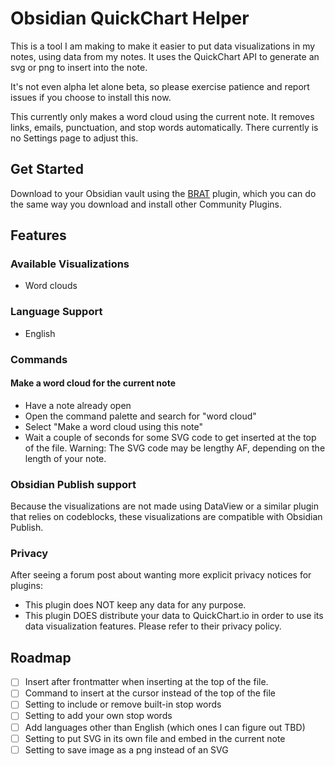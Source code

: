 # Obsidian QuickChart Helper

This is a tool I am making to make it easier to put data visualizations in my notes, using data from my notes. It uses the QuickChart API to generate an svg or png to insert into the note. 

It's not even alpha let alone beta, so please exercise patience and report issues if you choose to install this now. 

This currently only makes a word cloud using the current note. It removes links, emails, punctuation, and stop words automatically. There currently is no Settings page to adjust this. 

## Get Started

Download to your Obsidian vault using the [BRAT](https://tfthacker.com/BRAT) plugin, which you can do the same way you download and install other Community Plugins. 

## Features

### Available Visualizations

- Word clouds

### Language Support

- English

### Commands

#### Make a word cloud for the current note

- Have a note already open
- Open the command palette and search for "word cloud"
- Select "Make a word cloud using this note"
- Wait a couple of seconds for some SVG code to get inserted at the top of the file. Warning: The SVG code may be lengthy AF, depending on the length of your note.

### Obsidian Publish support

Because the visualizations are not made using DataView or a similar plugin that relies on codeblocks, these visualizations are compatible with Obsidian Publish. 

### Privacy

After seeing a forum post about wanting more explicit privacy notices for plugins:

- This plugin does NOT keep any data for any purpose.
- This plugin DOES distribute your data to QuickChart.io in order to use its data visualization features. Please refer to their privacy policy. 

## Roadmap
- [ ] Insert after frontmatter when inserting at the top of the file.
- [ ] Command to insert at the cursor instead of the top of the file
- [ ] Setting to include or remove built-in stop words
- [ ] Setting to add your own stop words
- [ ] Add languages other than English (which ones I can figure out TBD)
- [ ] Setting to put SVG in its own file and embed in the current note
- [ ] Setting to save image as a png instead of an SVG